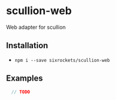 # scullion-web

Web adapter for scullion

## Installation

- `npm i --save sixrockets/scullion-web`


## Examples

```js
  // TODO
```

